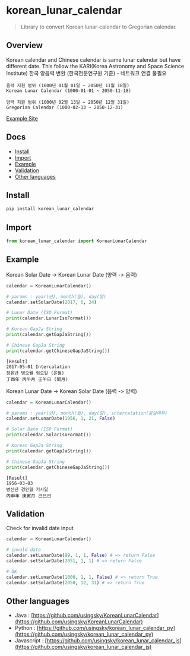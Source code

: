 # korean_lunar_calendar
> Library to convert Korean lunar-calendar to Gregorian calendar.

## Overview
Korean calendar and Chinese calendar is same lunar calendar but have different date.
This follow the KARI(Korea Astronomy and Space Science Institute)
한국 양음력 변환 (한국천문연구원 기준) - 네트워크 연결 불필요
```
음력 지원 범위 (1000년 01월 01일 ~ 2050년 11월 18일)
Korean Lunar Calendar (1000-01-01 ~ 2050-11-18)

양력 지원 범위 (1000년 02월 13일 ~ 2050년 12월 31일)
Gregorian Calendar (1000-02-13 ~ 2050-12-31)
```
[Example Site](https://usingsky.github.io/korean_lunar_calendar_js)

## Docs

- [Install](#install)
- [Import](#import)
- [Example](#example)
- [Validation](#validation)
- [Other languages](#other-languages)

## Install

```bash
pip install korean_lunar_calendar
```

## Import

```python
from korean_lunar_calendar import KoreanLunarCalendar
```

## Example

Korean Solar Date -> Korean Lunar Date (양력 -> 음력)

```python
calendar = KoreanLunarCalendar()

# params : year(년), month(월), day(일)
calendar.setSolarDate(2017, 6, 24)

# Lunar Date (ISO Format)
print(calendar.LunarIsoFormat())

# Korean GapJa String
print(calendar.getGapJaString())

# Chinese GapJa String
print(calendar.getChineseGapJaString())
```

```
[Result]
2017-05-01 Intercalation
정유년 병오월 임오일 (윤월)
丁酉年 丙午月 壬午日 (閏月)
```

Korean Lunar Date -> Korean Solar Date (음력 -> 양력)

```python
calendar = KoreanLunarCalendar()

# params : year(년), month(월), day(일), intercalation(윤달여부)
calendar.setLunarDate(1956, 1, 21, False)

# Solar Date (ISO Format)
print(calendar.SolarIsoFormat())

# Korean GapJa String
print(calendar.getGapJaString())

# Chinese GapJa String
print(calendar.getChineseGapJaString())
```

```
[Result]
1956-03-03
병신년 경인월 기사일
丙申年 庚寅月 己巳日
```

## Validation

Check for invalid date input

```python
calendar = KoreanLunarCalendar()

# invald date
calendar.setLunarDate(99, 1, 1, False) # => return False
calendar.setSolarDate(2051, 1, 1) # => return False

# OK
calendar.setLunarDate(1000, 1, 1, False) # => return True
calendar.setSolarDate(2050, 12, 31) # => return True
```

## Other languages

- Java : [https://github.com/usingsky/KoreanLunarCalendar](https://github.com/usingsky/KoreanLunarCalendar)
- Python : [https://github.com/usingsky/korean_lunar_calendar_py](https://github.com/usingsky/korean_lunar_calendar_py)
- Javascript : [https://github.com/usingsky/korean_lunar_calendar_js](https://github.com/usingsky/korean_lunar_calendar_js)
